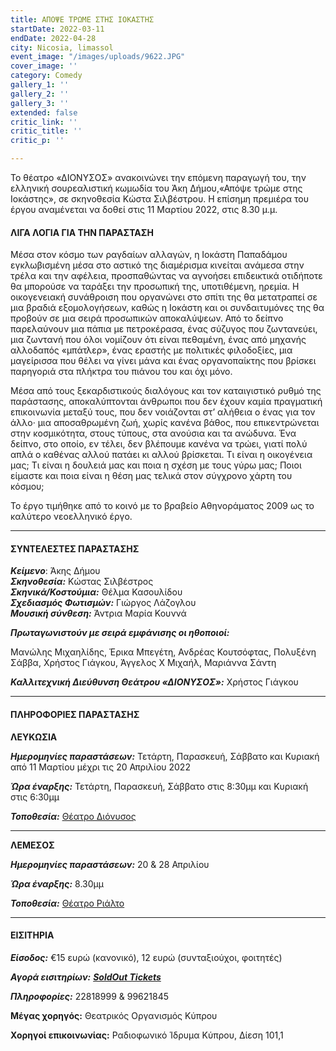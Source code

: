 ```yaml
---
title: ΑΠΟΨΕ ΤΡΩΜΕ ΣΤΗΣ ΙΟΚΑΣΤΗΣ
startDate: 2022-03-11
endDate: 2022-04-28
city: Nicosia, limassol
event_image: "/images/uploads/9622.JPG"
cover_image: ''
category: Comedy
gallery_1: ''
gallery_2: ''
gallery_3: ''
extended: false
critic_link: ''
critic_title: ''
critic_p: ''

---
```

Το θέατρο «ΔΙΟΝΥΣΟΣ» ανακοινώνει την επόμενη παραγωγή του, την ελληνική σουρεαλιστική κωμωδία του Άκη Δήμου,«Απόψε τρώμε στης Ιοκάστης», σε σκηνοθεσία Κώστα Σιλβέστρου. Η επίσημη πρεμιέρα του έργου αναμένεται να δοθεί στις 11 Μαρτίου 2022, στις 8.30 μ.μ.

#### ΛΙΓΑ ΛΟΓΙΑ ΓΙΑ ΤΗΝ ΠΑΡΑΣΤΑΣΗ

Μέσα στον κόσμο των ραγδαίων αλλαγών, η Ιοκάστη Παπαδάμου εγκλωβισμένη μέσα στο αστικό της διαμέρισμα κινείται ανάμεσα στην τρέλα και την αφέλεια, προσπαθώντας να αγνοήσει επιδεικτικά οτιδήποτε θα μπορούσε να ταράξει την προσωπική της, υποτιθέμενη, ηρεμία. Η οικογενειακή συνάθροιση που οργανώνει στο σπίτι της θα μετατραπεί σε μια βραδιά εξομολογήσεων, καθώς η Ιοκάστη και οι συνδαιτυμόνες της θα προβούν σε μια σειρά προσωπικών αποκαλύψεων. Από το δείπνο παρελαύνουν μια πάπια με πετροκέρασα, ένας σύζυγος που ζωντανεύει, μια ζωντανή που όλοι νομίζουν ότι είναι πεθαμένη, ένας από μηχανής αλλοδαπός «μπάτλερ», ένας εραστής με πολιτικές φιλοδοξίες, μια μαγείρισσα που θέλει να γίνει μάνα και ένας οργανοπαίκτης που βρίσκει παρηγοριά στα πλήκτρα του πιάνου του και όχι μόνο.

Μέσα από τους ξεκαρδιστικούς διαλόγους και τον καταιγιστικό ρυθμό της παράστασης, αποκαλύπτονται άνθρωποι που δεν έχουν καμία πραγματική επικοινωνία μεταξύ τους, που δεν νοιάζονται στ’ αλήθεια ο ένας για τον άλλο· μια αποσαθρωμένη ζωή, χωρίς κανένα βάθος, που επικεντρώνεται στην κοσμικότητα, στους τύπους, στα ανούσια και τα ανώδυνα. Ένα δείπνο, στο οποίο, εν τέλει, δεν βλέπουμε κανένα να τρώει, γιατί πολύ απλά ο καθένας αλλού πατάει κι αλλού βρίσκεται. Τι είναι η οικογένεια μας; Τι είναι η δουλειά μας και ποια η σχέση με τους γύρω μας; Ποιοι είμαστε και ποια είναι η θέση μας τελικά στον σύγχρονο χάρτη του κόσμου;

Το έργο τιμήθηκε από το κοινό με το βραβείο Αθηνοράματος 2009 ως το καλύτερο νεοελληνικό έργο.

***

#### ΣΥΝΤΕΛΕΣΤΕΣ ΠΑΡΑΣΤΑΣΗΣ

**_Κείμενο_**: Άκης Δήμου  
**_Σκηνοθεσία:_** Κώστας Σιλβέστρος  
**_Σκηνικά/Κοστούμια:_** Θέλμα Κασουλίδου  
**_Σχεδιασμός Φωτισμών:_** Γιώργος Λάζογλου  
**_Μουσική σύνθεση:_** Άντρια Μαρία Κουννά

**_Πρωταγωνιστούν με σειρά εμφάνισης οι ηθοποιοί:_**

Μανώλης Μιχαηλίδης, Έρικα Μπεγέτη, Ανδρέας Κουτσόφτας, Πολυξένη Σάββα, Χρήστος Γιάγκου, Άγγελος Χ ́Μιχαήλ, Μαριάννα Σάντη

**_Καλλιτεχνική Διεύθυνση Θεάτρου «ΔΙΟΝΥΣΟΣ»:_** Χρήστος Γιάγκου

***

#### ΠΛΗΡΟΦΟΡΙΕΣ ΠΑΡΑΣΤΑΣΗΣ

**ΛΕΥΚΩΣΙΑ**

**_Ημερομηνίες παραστάσεων:_** Τετάρτη, Παρασκευή, Σάββατο και Κυριακή από 11 Μαρτίου μέχρι τις 20 Απριλίου 2022

**_Ώρα έναρξης:_** Τετάρτη, Παρασκευή, Σάββατο στις 8:30μμ και Κυριακή στις 6:30μμ

**_Τοποθεσία:_** [Θέατρο Διόνυσος](https://www.google.com/maps/place/%CE%B8%CE%B5%CE%B1%CF%84%CF%81%CE%BF+%CE%94%CE%B9%CE%BF%CE%BD%CF%85%CF%83%CE%BF%CF%82/@35.1686311,33.3556973,17z/data=!3m1!4b1!4m5!3m4!1s0x14de175732dbde29:0x4af3518ddb9b13c2!8m2!3d35.1686267!4d33.357886)

***

**​ΛΕΜΕΣΟΣ**

**_Ημερομηνίες παραστάσεων:_** 20 & 28 Απριλίου

**_Ώρα έναρξης:_** 8.30μμ

**_Τοποθεσία:_** [Θέατρο Ριάλτο](https://www.google.com/maps/place/Rialto+Theatre/@34.6795663,33.0436127,17z/data=!3m1!4b1!4m5!3m4!1s0x14e7331ab1ec9197:0xdf6e42bed1d077b1!8m2!3d34.6795619!4d33.0458014)

***

#### ΕΙΣΙΤΗΡΙΑ

**_Είσοδος:_** €15 ευρώ (κανονικό), 12 ευρώ (συνταξιούχοι, φοιτητές)

**_Αγορά εισιτηρίων:_** [**_SoldOut Tickets_**](https://www.soldoutticketbox.com/en/home)

**_Πληροφορίες:_** 22818999 & 99621845

**Μέγας χορηγός:** Θεατρικός Οργανισμός Κύπρου

**Χορηγοί επικοινωνίας:** Ραδιοφωνικό Ίδρυμα Κύπρου, Δίεση 101,1